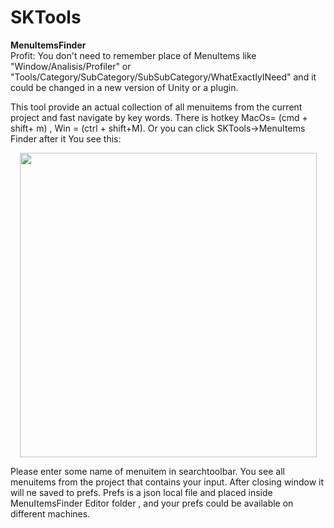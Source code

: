 # SKTools

<b>MenuItemsFinder</b>\
Profit: You don't need to remember place of MenuItems like "Window/Analisis/Profiler" or "Tools/Category/SubCategory/SubSubCategory/WhatExactlyINeed" and it could be changed in a new version of Unity or a plugin.

This tool provide an actual collection of all menuitems from the current project and fast navigate by key words. There is hotkey MacOs= (cmd + shift+ m) , Win = (ctrl + shift+M). Or you can click SKTools->MenuItems Finder after it
You see this:
<div align="center">
    <img src="/MenuItemsFinder/Editor Resources/view2.png?raw=true" width="475" height="487"/>
</div>

Please enter some name of menuitem in searchtoolbar. You see all menuitems from the project that contains your input. After closing window it will ne saved to prefs. Prefs is a json local file and placed inside MenuItemsFinder Editor folder , and your prefs could be available on different machines. 


